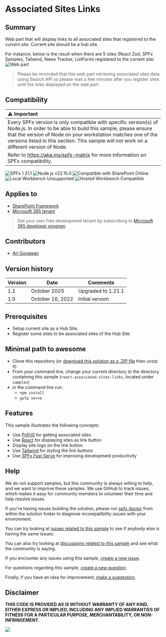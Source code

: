 # Associated Sites Links

## Summary

Web part that will display links to all associated sites that registered to the current site.
Current site should be a hub site.

For instance, below is the result when there are 5 sites (React Zod, SPFx Samples, Tailwind, News Tracker, ListForm) registered to the current site:
![Web part](assets/result.png)

>Please be reminded that this web part retrieving associated sites data using Search API so please wait a few minutes after you register sites until the links displayed on the web part.

## Compatibility

| :warning: Important          |
|:---------------------------|
| Every SPFx version is only compatible with specific version(s) of Node.js. In order to be able to build this sample, please ensure that the version of Node on your workstation matches one of the versions listed in this section. This sample will not work on a different version of Node.|
|Refer to <https://aka.ms/spfx-matrix> for more information on SPFx compatibility.   |

![SPFx 1.21.1](https://img.shields.io/badge/SPFx-1.21.1-green.svg)
![Node.js v22.15.0](https://img.shields.io/badge/Node.js-%20v22.15.0-green.svg)
![Compatible with SharePoint Online](https://img.shields.io/badge/SharePoint%20Online-Compatible-green.svg)
![Local Workbench Unsupported](https://img.shields.io/badge/Local%20Workbench-Unsupported-red.svg "Local workbench is no longer available as of SPFx 1.13 and above")
![Hosted Workbench Compatible](https://img.shields.io/badge/Hosted%20Workbench-Compatible-green.svg)

## Applies to

* [SharePoint Framework](https://docs.microsoft.com/sharepoint/dev/spfx/sharepoint-framework-overview)
* [Microsoft 365 tenant](https://docs.microsoft.com/sharepoint/dev/spfx/set-up-your-development-environment)

> Get your own free development tenant by subscribing to [Microsoft 365 developer program](https://aka.ms/m365/devprogram)

## Contributors


* [Ari Gunawan](https://github.com/AriGunawan)

## Version history

Version|Date|Comments
-------|----|--------
1.1|October 2025|Upgraded to 1.21.1
1.0|October 16, 2022|Initial version

## Prerequisites

- Setup current site as a Hub Site.
- Register some sites to be associated sites of the Hub Site.

## Minimal path to awesome

* Clone this repository (or [download this solution as a .ZIP file](https://pnp.github.io/download-partial/?url=https://github.com/pnp/sp-dev-fx-webparts/tree/main/samples/react-associated-sites-links) then unzip it)
* From your command line, change your current directory to the directory containing this sample (`react-associated-sites-links`, located under `samples`)
* in the command line run:
  * `npm install`
  * `gulp serve`


## Features

This sample illustrates the following concepts:
- Use [PnPJS](https://pnp.github.io/pnpjs/) for getting associated sites
- Use [React](https://reactjs.org/) for displaying sites as link button
- Display site logo on the link button
- Use [Tailwind](https://tailwindcss.com/) for styling the link buttons
- Use [SPFx Fast Serve](https://github.com/s-KaiNet/spfx-fast-serve) for improving development productivity

<!--
RESERVED FOR REPO MAINTAINERS

We'll add the video from the community call recording here

## Video

[![YouTube video title](./assets/video-thumbnail.jpg)](https://www.youtube.com/watch?v=XXXXX "YouTube video title")
-->

## Help

We do not support samples, but this community is always willing to help, and we want to improve these samples. We use GitHub to track issues, which makes it easy for  community members to volunteer their time and help resolve issues.

If you're having issues building the solution, please run [spfx doctor](https://pnp.github.io/cli-microsoft365/cmd/spfx/spfx-doctor/) from within the solution folder to diagnose incompatibility issues with your environment.

You can try looking at [issues related to this sample](https://github.com/pnp/sp-dev-fx-webparts/issues?q=label%3A%22sample%3A%20react-associated-sites-links%22) to see if anybody else is having the same issues.

You can also try looking at [discussions related to this sample](https://github.com/pnp/sp-dev-fx-webparts/discussions?discussions_q=react-associated-sites-links) and see what the community is saying.

If you encounter any issues using this sample, [create a new issue](https://github.com/pnp/sp-dev-fx-webparts/issues/new?assignees=&labels=Needs%3A+Triage+%3Amag%3A%2Ctype%3Abug-suspected%2Csample%3A%20react-associated-sites-links&template=bug-report.yml&sample=react-associated-sites-links&authors=@AriGunawan&title=react-associated-sites-links%20-%20).

For questions regarding this sample, [create a new question](https://github.com/pnp/sp-dev-fx-webparts/issues/new?assignees=&labels=Needs%3A+Triage+%3Amag%3A%2Ctype%3Aquestion%2Csample%3A%20react-associated-sites-links&template=question.yml&sample=react-associated-sites-links&authors=@AriGunawan&title=react-associated-sites-links%20-%20).

Finally, if you have an idea for improvement, [make a suggestion](https://github.com/pnp/sp-dev-fx-webparts/issues/new?assignees=&labels=Needs%3A+Triage+%3Amag%3A%2Ctype%3Aenhancement%2Csample%3A%20react-associated-sites-links&template=suggestion.yml&sample=react-associated-sites-links&authors=@AriGunawan&title=react-associated-sites-links%20-%20).

## Disclaimer

**THIS CODE IS PROVIDED *AS IS* WITHOUT WARRANTY OF ANY KIND, EITHER EXPRESS OR IMPLIED, INCLUDING ANY IMPLIED WARRANTIES OF FITNESS FOR A PARTICULAR PURPOSE, MERCHANTABILITY, OR NON-INFRINGEMENT.**

<img src="https://m365-visitor-stats.azurewebsites.net/sp-dev-fx-webparts/samples/react-associated-sites-links" />